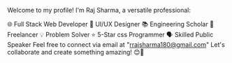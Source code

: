 Welcome to my profile! I'm Raj Sharma, a versatile professional:

🌐 Full Stack Web Developer
🎨 UI/UX Designer
📚 Engineering Scholar
💼 Freelancer
💡 Problem Solver
⭐ 5-Star css Programmer
🗣️ Skilled Public Speaker
Feel free to connect via email at "rrajsharma180@gmail.com" Let's collaborate and create something amazing! 😊🚀
